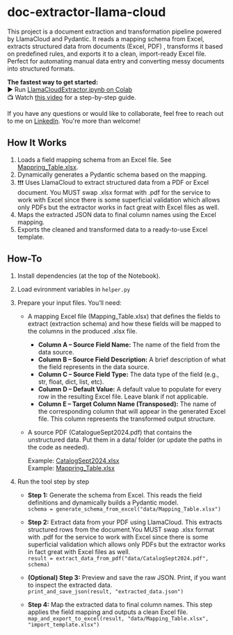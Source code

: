 # doc-extractor-llama-cloud

This project is a document extraction and transformation pipeline powered by LlamaCloud and Pydantic. It reads a mapping schema from Excel, extracts structured data from documents (Excel, PDF) , transforms it based on predefined rules, and exports it to a clean, import-ready Excel file. Perfect for automating manual data entry and converting messy documents into structured formats.

**The fastest way to get started:** <br>
▶️ Run [LlamaCloudExtractor.ipynb on Colab](https://colab.research.google.com/drive/1V2Ylzp4swI1ea7j7dv58PJiSEIDGc_aZ?usp=sharing) <br>
📺 Watch [this video](https://youtu.be/zKinkcvX-pw) for a step-by-step guide.

If you have any questions or would like to collaborate, feel free to reach out to me on [LinkedIn](https://www.linkedin.com/in/jenya-stoeva-60477249/). You're more than welcome!

## How It Works
1. Loads a field mapping schema from an Excel file. See [Mappring_Table.xlsx](https://github.com/jenyss/doc-extractor-llama-cloud/blob/main/data/Mapping_Table.xlsx).
2. Dynamically generates a Pydantic schema based on the mapping.
3. ❗❗❗ Uses LlamaCloud to extract structured data from a PDF or Excel document. You MUST swap .xlsx format with .pdf for the service to work with Excel since there is some superficial validation which allows only PDFs but the extractor works in fact great with Excel files as well.
4. Maps the extracted JSON data to final column names using the Excel mapping.
5. Exports the cleaned and transformed data to a ready-to-use Excel template.

## How-To
1. Install dependencies (at the top of the Notebook).
2. Load evironment variables in ```helper.py```
3. Prepare your input files. You’ll need:

   * A mapping Excel file (Mapping_Table.xlsx) that defines the fields to extract (extraction schema) and how these fields will be mapped to the columns in the produced .xlsx file.
     * **Column A – Source Field Name:**
       The name of the field from the data source. 
     * **Column B – Source Field Description:**
       A brief description of what the field represents in the data source.
     * **Column C – Source Field Type:**
       The data type of the field (e.g., str, float, dict, list, etc).
     * **Column D – Default Value:**
       A default value to populate for every row in the resulting Excel file. Leave blank if not applicable.
     * **Column E – Target Column Name (Transposed):**
       The name of the corresponding column that will appear in the generated Excel file. This column represents the transformed output structure.

   * A source PDF (CatalogueSept2024.pdf) that contains the unstructured data. Put them in a data/ folder (or update the paths in the code as needed).
  
      Example: [CatalogSept2024.xlsx](https://github.com/jenyss/doc-extractor-llama-cloud/blob/main/data/CatalogSept2024.xlsx)<br>
      Example: [Mappring_Table.xlsx](https://github.com/jenyss/doc-extractor-llama-cloud/blob/main/data/Mapping_Table.xlsx)

4. Run the tool step by step
   * **Step 1:** Generate the schema from Excel. This reads the field definitions and dynamically builds a Pydantic model.<br>
     ```schema = generate_schema_from_excel("data/Mapping_Table.xlsx")```<br>
     
   * **Step 2:** Extract data from your PDF using LlamaCloud. This extracts structured rows from the document.You MUST swap .xlsx format with .pdf for the service to work with Excel since there is some superficial   validation which allows only PDFs but the extractor works in fact great with Excel files as well.<br>
     ```result = extract_data_from_pdf("data/CatalogSept2024.pdf", schema)```<br>
     
   * **(Optional) Step 3:** Preview and save the raw JSON. Print, if you want to inspect the extracted data.<br>
     ```print_and_save_json(result, "extracted_data.json")```<br>
     
   * **Step 4:** Map the extracted data to final column names. This step applies the field mapping and outputs a clean Excel file.<br>
     ```map_and_export_to_excel(result, "data/Mapping_Table.xlsx", "import_template.xlsx")```

